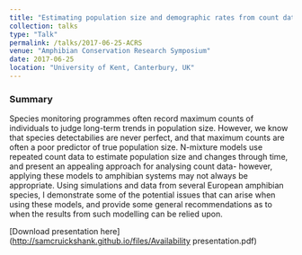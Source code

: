 ```yaml
---
title: "Estimating population size and demographic rates from count data: Panacea or pipe dream?"
collection: talks
type: "Talk"
permalink: /talks/2017-06-25-ACRS
venue: "Amphibian Conservation Research Symposium"
date: 2017-06-25 
location: "University of Kent, Canterbury, UK"
---
```


### Summary

Species monitoring programmes often record maximum counts of individuals to judge long-term trends in population size. However, we know that species detectabilies are never perfect, and that maximum counts are often a poor predictor of true population size. N-mixture models use repeated count data to estimate population size and changes through time, and present an appealing approach for analysing count data- however, applying these models to amphibian systems may not always be appropriate. Using simulations and data from several European amphibian species, I demonstrate some of the potential issues that can arise when using these models, and provide some general recommendations as to when the results from such modelling can be relied upon.

[Download presentation here](http://samcruickshank.github.io/files/Availability presentation.pdf)